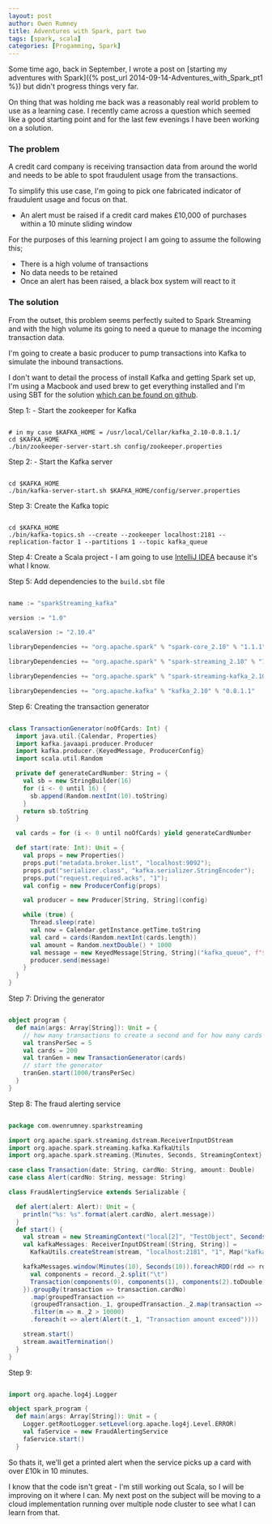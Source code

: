 ```yaml
---
layout: post
author: Owen Rumney
title: Adventures with Spark, part two
tags: [spark, scala]
categories: [Progamming, Spark]
---
```


Some time ago, back in September, I wrote a post on [starting my adventures with Spark]({% post_url 2014-09-14-Adventures_with_Spark_pt1 %}) but didn't progress things very far.

On thing that was holding me back was a reasonably real world problem to use as a learning case. I recently came across a question which seemed like a good starting point and for the last few evenings I have been working on a solution.

### The problem

A credit card company is receiving transaction data from around the world and needs to be able to spot fraudulent usage from the transactions.

To simplify this use case, I'm going to pick one fabricated indicator of fraudulent usage and focus on that.

- An alert must be raised if a credit card makes £10,000 of purchases within a 10 minute sliding window

For the purposes of this learning project I am going to assume the following this;

- There is a high volume of transactions
- No data needs to be retained
- Once an alert has been raised, a black box system will react to it

### The solution

From the outset, this problem seems perfectly suited to Spark Streaming and with the high volume its going to need a queue to manage the incoming transaction data.

I'm going to create a basic producer to pump transactions into Kafka to simulate the inbound transactions.

I don't want to detail the process of install Kafka and getting Spark set up, I'm using a Macbook and used brew to get everything installed and I'm using SBT for the solution [which can be found on github](http://github.com/owenrumney/fraud_detector).

Step 1: - Start the zookeeper for Kafka

```text

# in my case $KAFKA_HOME = /usr/local/Cellar/kafka_2.10-0.8.1.1/
cd $KAFKA_HOME
./bin/zookeeper-server-start.sh config/zookeeper.properties

```

Step 2: - Start the Kafka server

```text

cd $KAFKA_HOME
./bin/kafka-server-start.sh $KAFKA_HOME/config/server.properties

```

Step 3: Create the Kafka topic

```text

cd $KAFKA_HOME
./bin/kafka-topics.sh --create --zookeeper localhost:2181 --replication-factor 1 --partitions 1 --topic kafka_queue

```

Step 4: Create a Scala project - I am going to use [IntelliJ IDEA](http://www.jetbrains.com/idea) because it's what I know.

Step 5: Add dependencies to the `build.sbt` file

```scala

name := "sparkStreaming_kafka"

version := "1.0"

scalaVersion := "2.10.4"

libraryDependencies += "org.apache.spark" % "spark-core_2.10" % "1.1.1"

libraryDependencies += "org.apache.spark" % "spark-streaming_2.10" % "1.1.1"

libraryDependencies += "org.apache.spark" % "spark-streaming-kafka_2.10" % "1.1.1"

libraryDependencies += "org.apache.kafka" % "kafka_2.10" % "0.8.1.1"

```

Step 6: Creating the transaction generator

```scala

class TransactionGenerator(noOfCards: Int) {
  import java.util.{Calendar, Properties}
  import kafka.javaapi.producer.Producer
  import kafka.producer.{KeyedMessage, ProducerConfig}
  import scala.util.Random

  private def generateCardNumber: String = {
    val sb = new StringBuilder(16)
    for (i <- 0 until 16) {
      sb.append(Random.nextInt(10).toString)
    }
    return sb.toString
  }

  val cards = for (i <- 0 until noOfCards) yield generateCardNumber

  def start(rate: Int): Unit = {
    val props = new Properties()
    props.put("metadata.broker.list", "localhost:9092");
    props.put("serializer.class", "kafka.serializer.StringEncoder");
    props.put("request.required.acks", "1");
    val config = new ProducerConfig(props)

    val producer = new Producer[String, String](config)

    while (true) {
      Thread.sleep(rate)
      val now = Calendar.getInstance.getTime.toString
      val card = cards(Random.nextInt(cards.length))
      val amount = Random.nextDouble() * 1000
      val message = new KeyedMessage[String, String]("kafka_queue", f"$now%s\t$card%s\t$amount%1.2f")
      producer.send(message)
    }
  }
}

```

Step 7: Driving the generator

```scala

object program {
  def main(args: Array[String]): Unit = {
  	// how many transactions to create a second and for how many cards
    val transPerSec = 5
    val cards = 200
    val tranGen = new TransactionGenerator(cards)
    // start the generator
    tranGen.start(1000/transPerSec)
  }
}

```

Step 8: The fraud alerting service

```scala

package com.owenrumney.sparkstreaming

import org.apache.spark.streaming.dstream.ReceiverInputDStream
import org.apache.spark.streaming.kafka.KafkaUtils
import org.apache.spark.streaming.{Minutes, Seconds, StreamingContext}

case class Transaction(date: String, cardNo: String, amount: Double)
case class Alert(cardNo: String, message: String)

class FraudAlertingService extends Serializable {

  def alert(alert: Alert): Unit = {
    println("%s: %s".format(alert.cardNo, alert.message))
  }
  def start() {
    val stream = new StreamingContext("local[2]", "TestObject", Seconds(10))
    val kafkaMessages: ReceiverInputDStream[(String, String)] =
      KafkaUtils.createStream(stream, "localhost:2181", "1", Map("kafka_queue" -> 1))

    kafkaMessages.window(Minutes(10), Seconds(10)).foreachRDD(rdd => rdd.map(record => {
      val components = record._2.split("\t")
      Transaction(components(0), components(1), components(2).toDouble)
    }).groupBy(transaction => transaction.cardNo)
      .map(groupedTransaction =>
      (groupedTransaction._1, groupedTransaction._2.map(transaction => transaction.amount).sum))
      .filter(m => m._2 > 10000)
      .foreach(t => alert(Alert(t._1, "Transaction amount exceed"))))

    stream.start()
    stream.awaitTermination()
  }
}

```

Step 9:

```scala

import org.apache.log4j.Logger

object spark_program {
  def main(args: Array[String]): Unit = {
    Logger.getRootLogger.setLevel(org.apache.log4j.Level.ERROR)
    val faService = new FraudAlertingService
    faService.start()
  }

```

So thats it, we'll get a printed alert when the service picks up a card with over £10k in 10 minutes.

I know that the code isn't great - I'm still working out Scala, so I will be improving on it where I can. My next post on the subject will be moving to a cloud implementation running over multiple node cluster to see what I can learn from that.

